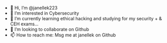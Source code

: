- 👋 Hi, I’m @janellek223
- 👀 I’m interested in Cybersecurity
- 🌱 I’m currently learning ethical hacking and studying for my security + & CEH exams...
- 💞️ I’m looking to collaborate on Github 
- 📫 How to reach me: Msg me at janellek on Github

<!---
janellek223/janellek223 is a ✨ special ✨ repository because its `README.md` (this file) appears on your GitHub profile.
You can click the Preview link to take a look at your changes.
--->
